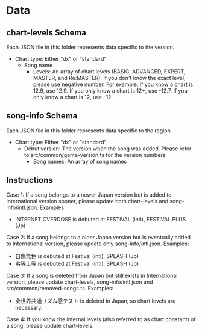 Data
====

chart-levels Schema
----

Each JSON file in this folder represents data specific to the version.

- Chart type: Either "dx" or "standard"
  - Song name
    - Levels: An array of chart levels (BASIC, ADVANCED, EXPERT, MASTER, and Re:MASTER). If you don't know the exact level, please use negative number. For example, if you know a chart is 12.9, use 12.9. If you only know a chart is 12+, use -12.7. If you only know a chart is 12, use -12.

song-info Schema
----

Each JSON file in this folder represents data specific to the region.

- Chart type: Either "dx" or "standard"
  - Debut version: The version when the song was added. Please refer to src/common/game-version.ts for the version numbers.
    - Song names: An array of song names

Instructions
----

Case 1: If a song belongs to a newer Japan version but is added to International version sooner, please update both chart-levels and song-info/intl.json. Examples:

- INTERNET OVERDOSE is debuted at FESTiVAL (intl), FESTiVAL PLUS (Jp)

Case 2: If a song belongs to a older Japan version but is eventually added to International version, please update only song-info/intl.json. Examples:

- 自傷無色 is debuted at Festival (intl), SPLASH (Jp)
- 劣等上等 is debuted at Festival (intl), SPLASH (Jp)

Case 3: If a song is deleted from Japan but still exists in International version, please update chart-levels, song-info/intl.json and src/common/removed-songs.ts. Examples:

- 全世界共通リズム感テスト is deleted in Japan, so chart levels are necessary.

Case 4: If you know the internal levels (also referred to as chart constant) of a song, please update chart-levels.
